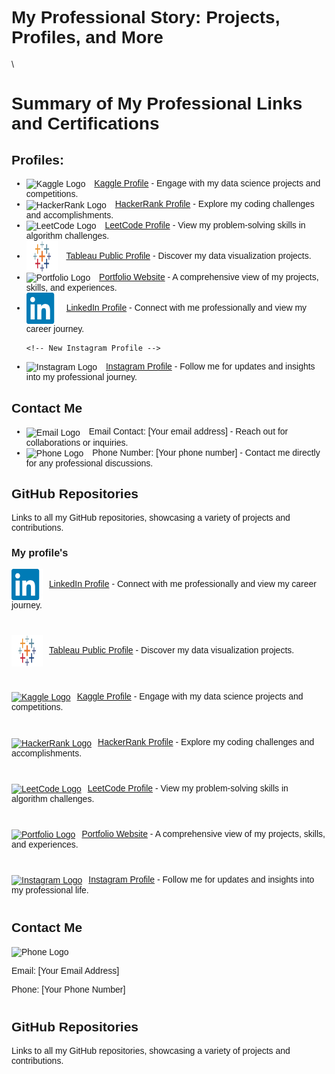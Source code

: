 <h1>My Professional Story: Projects, Profiles, and More </h1>\


<!DOCTYPE html>
<html lang='en'>
<head>
    <meta charset='UTF-8'>
    <meta name='viewport' content='width=device-width, initial-scale=1.0'>
    <title>Professional Links and Certifications</title>
</head>
<body>

<h1>Summary of My Professional Links and Certifications</h1>

<h2>Profiles:</h2>
<ul>
    <li><img src='https://www.kaggle.com/favicon.ico' alt='Kaggle Logo' width='16' height='16'> <a href='[Link to my Kaggle profile]'>Kaggle Profile</a> - Engage with my data science projects and competitions.</li>
    <li><img src='https://www.hackerrank.com/favicon.ico' alt='HackerRank Logo' width='16' height='16'> <a href='[Link to my HackerRank profile]'>HackerRank Profile</a> - Explore my coding challenges and accomplishments.</li>
    <li><img src='https://leetcode.com/favicon.ico' alt='LeetCode Logo' width='16' height='16'> <a href='[Link to my LeetCode profile]'>LeetCode Profile</a> - View my problem-solving skills in algorithm challenges.</li>
    <li><img src='https://github.com/shreyjain99/shreyjain99/blob/main/Tableau%20logo.png' alt='Tableau Logo' width='16' height='16'> <a href='https://public.tableau.com/app/profile/shrey.jain6858/vizzes'>Tableau Public Profile</a> - Discover my data visualization projects.</li>
    <li><img src='https://yourportfolio.com/logo.png' alt='Portfolio Logo' width='16' height='16'> <a href='[Link to my portfolio website]'>Portfolio Website</a> - A comprehensive view of my projects, skills, and experiences.</li>

    
 <li><img src='https://github.com/shreyjain99/shreyjain99/blob/main/linkedin-logo.png' alt='LinkedIn Logo' width='16' height='16'> <a href='https://www.linkedin.com/in/shreyjain99/' target='_blank'>LinkedIn Profile</a> - Connect with me professionally and view my career journey.</li>


    
    <!-- New Instagram Profile -->

    
  <li><img src='https://instagram.com/favicon.ico' alt='Instagram Logo' width='16' height='16'> <a href='[Link to my Instagram profile]'>Instagram Profile</a> - Follow me for updates and insights into my professional journey.</li>
</ul>

<h2>Contact Me</h2>
<ul>
    <li><img src='https://example.com/email-logo.png' alt='Email Logo' width='16' height='16'> Email Contact: [Your email address] - Reach out for collaborations or inquiries.</li>
    <li><img src='https://example.com/phone-logo.png' alt='Phone Logo' width='16' height='16'> Phone Number: [Your phone number] - Contact me directly for any professional discussions.</li>
</ul>

<h2>GitHub Repositories</h2>
<p>Links to all my GitHub repositories, showcasing a variety of projects and contributions.</p>

</body>
</html>

<html>
    
<head>
    <style>
        body { font-family: Arial, sans-serif; }
        .profile { margin-bottom: 40px; } 
        img { width: 50px; height: 50px; vertical-align: middle; margin-right: 10px; }
    </style>
</head>

<body>
    <h3>My profile's </h3>
    <div class='profile'>
        <a href='www.linkedin.com/in/shreyjain99'><img src='https://github.com/shreyjain99/shreyjain99/blob/main/linkedin-logo.png' alt='LinkedIn Logo'>LinkedIn Profile</a> - Connect with me professionally and view my career journey.
    </div>
    <div class='profile'>
        <a href='https://public.tableau.com/app/profile/shrey.jain6858/vizzes'><img src='https://github.com/shreyjain99/shreyjain99/blob/main/Tableau%20logo.png' alt='Tableau Logo'>Tableau Public Profile</a> - Discover my data visualization projects.
    </div>    
    <div class='profile'>
        <a href='[Kaggle Link]'><img src='https://iconduck.com/icons/14124/kaggle' alt='Kaggle Logo'>Kaggle Profile</a> - Engage with my data science projects and competitions.
    </div>
    <div class='profile'>
        <a href='[HackerRank Link]'><img src='https://en.wikipedia.org/wiki/File:HackerRank_Icon-1000px.png' alt='HackerRank Logo'>HackerRank Profile</a> - Explore my coding challenges and accomplishments.
    </div>
    <div class='profile'>
        <a href='[LeetCode Link]'><img src='https://commons.wikimedia.org/wiki/File:LeetCode_logo_black.png' alt='LeetCode Logo'>LeetCode Profile</a> - View my problem-solving skills in algorithm challenges.
    </div>
    <div class='profile'>
        <a href='[Portfolio Link]'><img src='[Portfolio Logo URL]' alt='Portfolio Logo'>Portfolio Website</a> - A comprehensive view of my projects, skills, and experiences.
    </div>
<div class='profile'>
        <a href='[Instagram Link]'><img src='https://upload.wikimedia.org/wikipedia/commons/a/a5/Instagram_icon.png' alt='Instagram Logo'>Instagram Profile</a> - Follow me for updates and insights into my professional life.
    </div>





<!-- Contact Me Section -->
<div class='profile'>
        <h2>Contact Me</h2>
        <img src='https://upload.wikimedia.org/wikipedia/commons/thumb/4/4c/Phone_icon.svg/800px-Phone_icon.svg.png' alt='Phone Logo' style='width: 30px; height: 30px; vertical-align: middle; margin-right: 10px;'>
        <p>Email: [Your Email Address]</p>
        <p>Phone: [Your Phone Number]</p>
    </div>
    
<!-- GitHub Repositories Section -->
<div class='profile'>
        <h2>GitHub Repositories</h2>
        <p>Links to all my GitHub repositories, showcasing a variety of projects and contributions.</p>
    </div>
</body>
</html>
